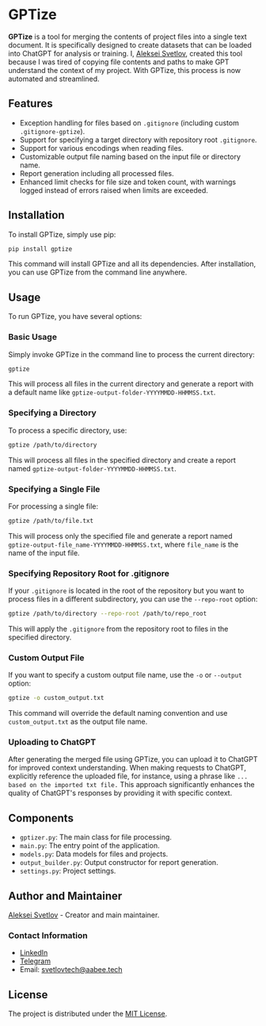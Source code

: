 # GPTize

**GPTize** is a tool for merging the contents of project files into a single text document. It is specifically designed to create datasets that can be loaded into ChatGPT for analysis or training. I, [Aleksei Svetlov](https://www.linkedin.com/in/svetlovtech/), created this tool because I was tired of copying file contents and paths to make GPT understand the context of my project. With GPTize, this process is now automated and streamlined.

## Features
- Exception handling for files based on `.gitignore` (including custom `.gitignore-gptize`).
- Support for specifying a target directory with repository root `.gitignore`.
- Support for various encodings when reading files.
- Customizable output file naming based on the input file or directory name.
- Report generation including all processed files.
- Enhanced limit checks for file size and token count, with warnings logged instead of errors raised when limits are exceeded.

## Installation
To install GPTize, simply use pip:

```bash
pip install gptize
```

This command will install GPTize and all its dependencies. After installation, you can use GPTize from the command line anywhere.

## Usage
To run GPTize, you have several options:

### Basic Usage
Simply invoke GPTize in the command line to process the current directory:

```bash
gptize
```

This will process all files in the current directory and generate a report with a default name like `gptize-output-folder-YYYYMMDD-HHMMSS.txt`.

### Specifying a Directory
To process a specific directory, use:

```bash
gptize /path/to/directory
```

This will process all files in the specified directory and create a report named `gptize-output-folder-YYYYMMDD-HHMMSS.txt`.

### Specifying a Single File
For processing a single file:

```bash
gptize /path/to/file.txt
```

This will process only the specified file and generate a report named `gptize-output-file_name-YYYYMMDD-HHMMSS.txt`, where `file_name` is the name of the input file.

### Specifying Repository Root for .gitignore
If your `.gitignore` is located in the root of the repository but you want to process files in a different subdirectory, you can use the `--repo-root` option:

```bash
gptize /path/to/directory --repo-root /path/to/repo_root
```

This will apply the `.gitignore` from the repository root to files in the specified directory.

### Custom Output File
If you want to specify a custom output file name, use the `-o` or `--output` option:

```bash
gptize -o custom_output.txt
```

This command will override the default naming convention and use `custom_output.txt` as the output file name.

### Uploading to ChatGPT
After generating the merged file using GPTize, you can upload it to ChatGPT for improved context understanding. When making requests to ChatGPT, explicitly reference the uploaded file, for instance, using a phrase like `... based on the imported txt file.` This approach significantly enhances the quality of ChatGPT's responses by providing it with specific context.

## Components
- `gptizer.py`: The main class for file processing.
- `main.py`: The entry point of the application.
- `models.py`: Data models for files and projects.
- `output_builder.py`: Output constructor for report generation.
- `settings.py`: Project settings.

## Author and Maintainer
[Aleksei Svetlov](https://www.linkedin.com/in/svetlovtech/) - Creator and main maintainer.

### Contact Information
- [LinkedIn](https://www.linkedin.com/in/svetlovtech/)
- [Telegram](https://t.me/SvetlovTech)
- Email: svetlovtech@aabee.tech

## License
The project is distributed under the [MIT License](LICENSE).
